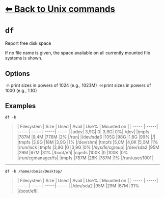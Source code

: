 # [⬅ Back	to Unix commands](unix.md)
# `df`
Report free disk space

If no file name is given, the space available on all currently mounted file systems is shown.

## Options
`-h` print sizes in powers of 1024 (e.g., 1023M)
`-H` print sizes in powers of 1000 (e.g., 1.1G)

## Examples
`df -h`
>| Filesystem | Size | Used | Avail | Use% | Mounted on |
| ----- | -----| ----- | ----- | -----| ----- |
|udev|            3,9G|     0|  3,9G|   0%| /dev|
|tmpfs           |787M  |9,4M  |778M   |2% |/run|
|/dev/sda6       |105G   |98G  |1,8G  |99% |/|
|tmpfs           |3,9G   |18M  |3,9G   |1% |/dev/shm|
|tmpfs           |5,0M  |4,0K  |5,0M   |1% |/run/lock
|tmpfs           |3,9G     |0  |3,9G   |0% |/sys/fs/cgroup|
|/dev/sda2        |95M   |29M   |67M  |31% |/boot/efi|
|cgmfs           |100K     |0  |100K   |0% |/run/cgmanager/fs|
|tmpfs           |787M   |28K  |787M   |1% |/run/user/1001|

---
`df -h /home/donia/Desktop/`
>| Filesystem | Size | Used | Avail | Use% | Mounted on |
| ----- | -----| ----- | ----- | -----| ----- |
|/dev/sda2        |95M   |29M   |67M  |31% |/boot/efi|
